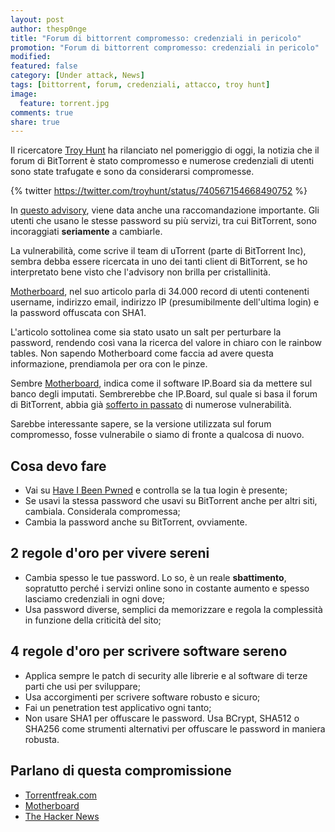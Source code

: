 ```yaml
---
layout: post
author: thesp0nge
title: "Forum di bittorrent compromesso: credenziali in pericolo"
promotion: "Forum di bittorrent compromesso: credenziali in pericolo"
modified: 
featured: false
category: [Under attack, News]
tags: [bittorrent, forum, credenziali, attacco, troy hunt]
image:
  feature: torrent.jpg
comments: true
share: true
---
```


Il ricercatore [Troy Hunt](https://www.troyhunt.com) ha rilanciato nel
pomeriggio di oggi, la notizia che il forum di BitTorrent è stato compromesso e
numerose credenziali di utenti sono state trafugate e sono da considerarsi
compromesse.

{% twitter https://twitter.com/troyhunt/status/740567154668490752 %}

In [questo
advisory](https://forum.utorrent.com/announcement/1-important-security-advisory/),
viene data anche una raccomandazione importante. Gli utenti che usano le stesse
password su più servizi, tra cui BitTorrent, sono incoraggiati **seriamente** a
cambiarle.

La vulnerabilità, come scrive il team di uTorrent (parte di BitTorrent Inc),
sembra debba essere ricercata in uno dei tanti client di BitTorrent, se ho
interpretato bene visto che l'advisory non brilla per cristallinità.

[Motherboard](http://motherboard.vice.com/en_uk/read/another-day-another-hack-user-accounts-for-bittorrents-forum-hacking),
nel suo articolo parla di 34.000 record di utenti contenenti username,
indirizzo email, indirizzo IP (presumibilmente dell'ultima login) e la password
offuscata con SHA1.

L'articolo sottolinea come sia stato usato un salt per perturbare la password,
rendendo così vana la ricerca del valore in chiaro con le rainbow tables. Non
sapendo Motherboard come faccia ad avere questa informazione, prendiamola per
ora con le pinze.

Sembre
[Motherboard](http://motherboard.vice.com/en_uk/read/another-day-another-hack-user-accounts-for-bittorrents-forum-hacking),
indica come il software IP.Board sia da mettere sul banco degli imputati.
Sembrerebbe che IP.Board, sul quale si basa il forum di BitTorrent, abbia già
[sofferto in passato](https://motherboard.vice.com/read/rosebuttboard-ip-board)
di numerose vulnerabilità.

Sarebbe interessante sapere, se la versione utilizzata sul forum compromesso,
fosse vulnerabile o siamo di fronte a qualcosa di nuovo.

## Cosa devo fare

* Vai su [Have I Been Pwned](https://haveibeenpwned.com/) e controlla se la tua
  login è presente;
* Se usavi la stessa password che usavi su BitTorrent anche per altri siti,
  cambiala. Considerala compromessa;
* Cambia la password anche su BitTorrent, ovviamente.

## 2 regole d'oro per vivere sereni

* Cambia spesso le tue password. Lo so, è un reale **sbattimento**, sopratutto
  perché i servizi online sono in costante aumento e spesso lasciamo credenziali
  in ogni dove;
* Usa password diverse, semplici da memorizzare e regola la complessità in
  funzione della criticità del sito;

## 4 regole d'oro per scrivere software sereno

* Applica sempre le patch di security alle librerie e al software di terze
  parti che usi per sviluppare;
* Usa accorgimenti per scrivere software robusto e sicuro;
* Fai un penetration test applicativo ogni tanto;
* Non usare SHA1 per offuscare le password. Usa BCrypt, SHA512 o SHA256 come
  strumenti alternativi per offuscare le password in maniera robusta.

## Parlano di questa compromissione

* [Torrentfreak.com](https://torrentfreak.com/utorrent-forums-hacked-passwords-compromised-160608/)
* [Motherboard](http://motherboard.vice.com/en_uk/read/another-day-another-hack-user-accounts-for-bittorrents-forum-hacking)
* [The Hacker News](http://thehackernews.com/2016/06/utorrent-hacked.html)
